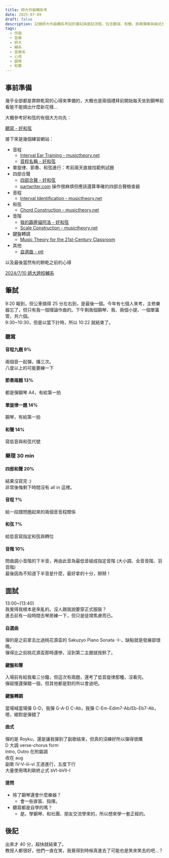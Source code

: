 ```yaml
---
title: 師大作曲輔系考
date: 2025-07-09
draft: false
description: 記錄師大作曲輔系考試的筆試與面試流程，包含聽寫、和聲、即興彈奏與曲式分析等細節，並附上個人心情與反思。
tags:
  - 作曲
  - 音樂
  - 師大
  - 輔系
  - 音樂系
  - 心得
  - 鋼琴
  - 和聲
---
```

## 事前準備

幾乎全部都是靠餅乾寫的心得來準備的，大概也是兩個禮拜前開始每天坐到鋼琴前看能不能搞出什麼新花樣…

大概參考好和弦的有個大方向先：

[聽寫 - 好和弦](https://youtu.be/F_TGiv1SIeA?si=1p83KN17uL8OjIo4)

接下來是幾個練習網站：

- 音程
	- [Interval Ear Training - musictheory.net](https://www.musictheory.net/exercises/ear-interval)
	- [音程名稱 - 好和弦](https://youtu.be/QLDktqMxgmY?si=WbXrZTZuyUuyDB7t)
- 單旋律、節奏、和弦進行：考前兩天直接找範例試題
- 四部合聲
	- [四部合聲 - 好和弦](https://youtu.be/2RGGuH14BUc?si=pl29ZAN4RTj7TZMp)
	- [partwriter.com](https://partwriter.com/#) 操作很麻煩但應該還算準確的四部合聲檢查器
- 音程
	- [Interval Identification - musictheory.net](https://www.musictheory.net/exercises/interval)
- 和弦
	- [Chord Construction - musictheory.net](https://www.musictheory.net/exercises/chord-construction)
- 音階
	- [我的霹靂貓阿洛 - 好和弦](https://www.youtube.com/watch?v=XdDpSGEdIbo)
	- [Scale Construction - musictheory.net](https://www.musictheory.net/exercises/scale-construction)
- 鍵盤轉調
	- [Music Theory for the 21st-Century Classroom](https://musictheory.pugetsound.edu/mt21c/MusicTheory.html)
- 其他
	- [自選曲 - ptt](https://www.ptt.cc/bbs/piano/M.1203055431.A.62C.html)

以及最後當然有的餅乾之前的心得

[2024/7/10 師大跨校輔系](https://www.notion.so/2024-7-10-1e6618bce20d492fa463ac69d1b909df?pvs=21)

## 筆試
9:20 報到，但公車搞得 25 分左右到，是最後一個。今年有七個人來考，主修樂器忘了，但只有我一個理論作曲的。下午剩兩個鋼琴、我、兩個小提、一個單簧管，共六個。\
9:30~10:30，但是以當下計時，所以 10:22 就結束了。
### 聽寫
#### 音程九題 9%
兩個音一起彈，播三次。\
八度以上的可能要練一下
#### 節奏兩題 13%
都是彈鋼琴 A4，有給第一拍
#### 單旋律一題 14%
鋼琴，有給第一拍
#### 和聲 14%
寫低音與和弦代號
### 樂理 30 min
#### 四部和聲 20%
結果沒寫完 :)\
非常後悔剩下時間沒有 all in 這裡。
#### 音程 ?%
給一段譜問圈起來的兩個音音程關係
#### 和弦 ?%
給低音寫指定和弦與轉位
#### 音階 10%
問曲調小音階的下半音，再由此音為最低音組成指定音階 (大小調、全音音階、羽音階)\
最後因為不知道下半音是什麼，最好拿的十分，掰掰！
## 面試
13:00~(13:40) \
我覺得我根本是來亂的。沒人跟我說要穿正式服裝？ \
進去前有一段時間去琴房練一下，但只是徒增焦慮而已。
#### 自選曲
彈的是之前拿去比過桃花源盃的 Sakuzyo Piano Sonata -I-，缺點就是發展部很晚。\
彈得比之前桃花源盃那時還慘，沒到第二主題就按鈴了。
#### 鍵盤和聲
入場前有給我看三分鐘，但這次有兩題，還考了低音旋律那種，沒看完。\
彈超慢還彈錯一個，但其他都是對的所以會過吧。
#### 鍵盤轉調
當場喊當場彈
G-D，我彈 G-A-D
C-Ab，我彈 C-Em-Edim7-Ab/Eb-Eb7-Ab，嗯，絕對是彈錯了
#### 曲式
彈的是 Royku，還是讓我彈到了副歌結束，但真的沒練好所以彈得很爛 \
D 大調 verse-chorus form \
Intro, Outro 在附屬調 \
收在 aug \
副歌 IV-V-iii-vi 王道進行，五度下行 \
大量使用瑪利歐終止式 bVI-bVII-I 
#### 提問
- 除了鋼琴還會什麼樂器？
	- 會一些直笛、指揮。
- 聽寫都是自學的嗎？
	- 是。學鋼琴、和社團、朋友交流學來的，所以想來學一套正經的。
## 後記
出來才 40 分，超快就結束了。\
教授人都很好，他們一直在笑，我覺得到時候真進去了可能也是笑來笑去的吧…？